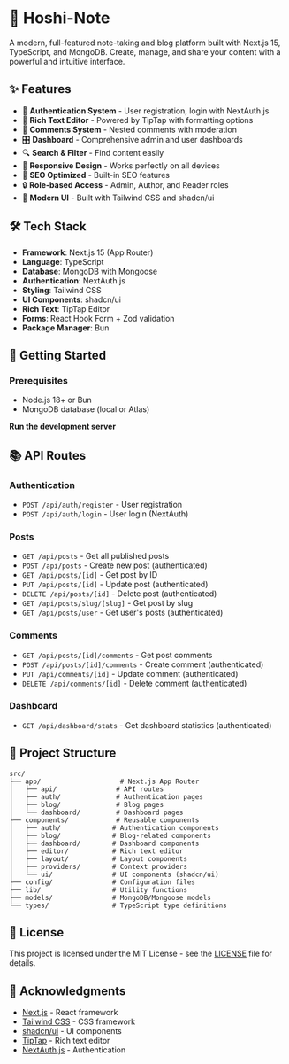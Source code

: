# 🌟 Hoshi-Note

A modern, full-featured note-taking and blog platform built with Next.js 15, TypeScript, and MongoDB. Create, manage, and share your content with a powerful and intuitive interface.

## ✨ Features

- 🔐 **Authentication System** - User registration, login with NextAuth.js
- 📝 **Rich Text Editor** - Powered by TipTap with formatting options
- 💬 **Comments System** - Nested comments with moderation
- 🎛️ **Dashboard** - Comprehensive admin and user dashboards
- 🔍 **Search & Filter** - Find content easily
- 📱 **Responsive Design** - Works perfectly on all devices
- 🚀 **SEO Optimized** - Built-in SEO features
- 🔒 **Role-based Access** - Admin, Author, and Reader roles
- 🎨 **Modern UI** - Built with Tailwind CSS and shadcn/ui

## 🛠️ Tech Stack

- **Framework**: Next.js 15 (App Router)
- **Language**: TypeScript
- **Database**: MongoDB with Mongoose
- **Authentication**: NextAuth.js
- **Styling**: Tailwind CSS
- **UI Components**: shadcn/ui
- **Rich Text**: TipTap Editor
- **Forms**: React Hook Form + Zod validation
- **Package Manager**: Bun

## 🚀 Getting Started

### Prerequisites

- Node.js 18+ or Bun
- MongoDB database (local or Atlas)

 **Run the development server**
 
## 📚 API Routes

### Authentication
- `POST /api/auth/register` - User registration
- `POST /api/auth/login` - User login (NextAuth)

### Posts
- `GET /api/posts` - Get all published posts
- `POST /api/posts` - Create new post (authenticated)
- `GET /api/posts/[id]` - Get post by ID
- `PUT /api/posts/[id]` - Update post (authenticated)
- `DELETE /api/posts/[id]` - Delete post (authenticated)
- `GET /api/posts/slug/[slug]` - Get post by slug
- `GET /api/posts/user` - Get user's posts (authenticated)

### Comments
- `GET /api/posts/[id]/comments` - Get post comments
- `POST /api/posts/[id]/comments` - Create comment (authenticated)
- `PUT /api/comments/[id]` - Update comment (authenticated)
- `DELETE /api/comments/[id]` - Delete comment (authenticated)

### Dashboard
- `GET /api/dashboard/stats` - Get dashboard statistics (authenticated)

## 🎨 Project Structure

```
src/
├── app/                    # Next.js App Router
│   ├── api/               # API routes
│   ├── auth/              # Authentication pages
│   ├── blog/              # Blog pages
│   └── dashboard/         # Dashboard pages
├── components/            # Reusable components
│   ├── auth/             # Authentication components
│   ├── blog/             # Blog-related components
│   ├── dashboard/        # Dashboard components
│   ├── editor/           # Rich text editor
│   ├── layout/           # Layout components
│   ├── providers/        # Context providers
│   └── ui/               # UI components (shadcn/ui)
├── config/               # Configuration files
├── lib/                  # Utility functions
├── models/               # MongoDB/Mongoose models
└── types/                # TypeScript type definitions
```

## 📝 License

This project is licensed under the MIT License - see the [LICENSE](LICENSE) file for details.

## 🙏 Acknowledgments

- [Next.js](https://nextjs.org/) - React framework
- [Tailwind CSS](https://tailwindcss.com/) - CSS framework
- [shadcn/ui](https://ui.shadcn.com/) - UI components
- [TipTap](https://tiptap.dev/) - Rich text editor
- [NextAuth.js](https://next-auth.js.org/) - Authentication


